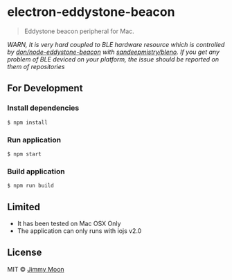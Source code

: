 # electron-eddystone-beacon

> Eddystone beacon peripheral for Mac.

*WARN, It is very hard coupled to BLE hardware resource which is controlled by [don/node-eddystone-beacon](https://goo.gl/jdhqdm) with [sandeepmistry/bleno](https://goo.gl/J3qFMg). If you get any problem of BLE deviced on your platform, the issue should be reported on them of repositories*

## For Development

### Install dependencies

```
$ npm install
```

### Run application

```
$ npm start
```

### Build application

```
$ npm run build
```

## Limited

- It has been tested on Mac OSX Only
- The application can only runs with iojs v2.0

## License

MIT © [Jimmy Moon](http://ragingwind.me)